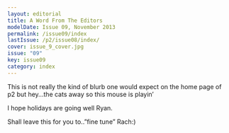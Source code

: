 ```yaml
---
layout: editorial
title: A Word From The Editors
modelDate: Issue 09, November 2013
permalink: /issue09/index
lastIssue: /p2/issue08/index/
cover: issue_9_cover.jpg
issue: "09"
key: issue09
category: index
---
```

This is not really the kind of blurb one would expect on the home page of p2 but hey…the cats away so this mouse is playin’

I hope holidays are going well Ryan.

Shall leave this for you to..”fine tune” Rach:)


